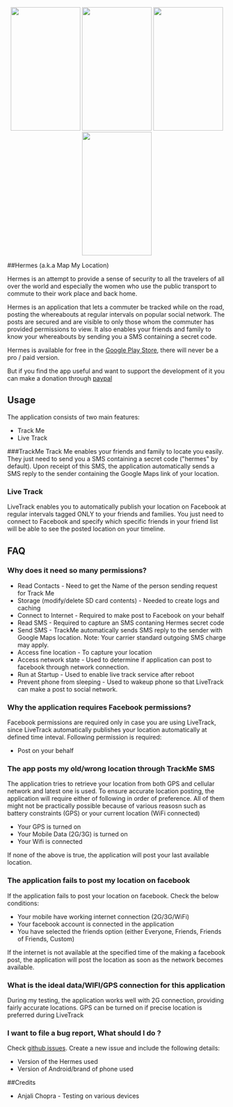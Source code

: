 <div style=";text-align:center">
<a  href="https://raw.github.com/madhur/MapMyLocation/gh-pages/screenshots/apphermes1.png" title="Hermes"><img  src='https://raw.github.com/madhur/MapMyLocation/gh-pages/screenshots/apphermes1.png' style="height:284px; width:160px" /></a>
<a  href="https://raw.github.com/madhur/MapMyLocation/gh-pages/screenshots/apphermes2.png" title="Hermes"><img  src='https://raw.github.com/madhur/MapMyLocation/gh-pages/screenshots/apphermes2.png' style="height:284px; width:160px" /></a>
<a  href="https://raw.github.com/madhur/MapMyLocation/gh-pages/screenshots/apphermes3.png" title="Hermes"><img  src='https://raw.github.com/madhur/MapMyLocation/gh-pages/screenshots/apphermes3.png' style="height:284px; width:160px" /></a>
<a  href="https://raw.github.com/madhur/MapMyLocation/gh-pages/screenshots/apphermes4.png" title="Hermes"><img  src='https://raw.github.com/madhur/MapMyLocation/gh-pages/screenshots/apphermes4.png' style="height:284px; width:160px" /></a>
</div>  


##Hermes (a.k.a Map My Location)

Hermes is an attempt to provide a sense of security to all the travelers of all over the world and especially the women who use the public transport to commute to their work place and back home.

Hermes is an application that lets a commuter be tracked while on the road, posting the whereabouts at regular intervals on popular social network. The posts are secured and are visible to only those whom the commuter has provided permissions to view. It also enables your friends and family to know your whereabouts by sending you a SMS containing a secret code.

Hermes is available for free in the [Google Play Store](https://play.google.com/store/apps/details?id=in.co.madhur.mapmylocation), there will never be a pro / paid version.

But if you find the app useful and want to support the development of it you can make a donation through [paypal](http://www.madhur.co.in/donate/)

## <a name="usage">Usage</a>

The application consists of two main features:
* Track Me
* Live Track

###TrackMe
Track Me enables your friends and family to locate you easily. They just need to send you a SMS containing a secret code ("hermes" by default). Upon receipt of this SMS, the application automatically sends a SMS reply to the sender containing the Google Maps link of your location.

### Live Track
LiveTrack enables you to automatically publish your location on Facebook at regular intervals tagged ONLY to your friends and families. You just need to connect to Facebook and specify which specific 
friends in your friend list will be able to see the posted location on your timeline.

## <a name="faq">FAQ</a>


### Why does it need so many permissions?

* Read Contacts - Need to get the Name of the person sending request for Track Me
* Storage (modify/delete SD card contents) - Needed to create logs and caching
* Connect to Internet - Required to make post to Facebook on your behalf
* Read SMS - Required to capture an SMS contaning Hermes secret code
* Send SMS - TrackMe automatically sends SMS reply to the sender with Google Maps location. Note: Your carrier standard outgoing SMS charge may apply.
* Access fine location - To capture your location
* Access network state - Used to determine if application can post to facebook through network connection.
* Run at Startup - Used to enable live track service after reboot
* Prevent phone from sleeping - Used to wakeup phone so that LiveTrack can make a post to social network.


### Why the application requires Facebook permissions?

Facebook permissions are required only in case you are using LiveTrack, since LiveTrack automatically publishes your location automatically at defined time inteval. Following permission is required:

* Post on your behalf

### The app posts my old/wrong location through TrackMe SMS

The application tries to retrieve your location from both GPS and cellular network and latest one is used. To ensure accurate location posting, the application will require either of following in order of preference. All of them might not be practically possible because of various reasosn such as battery constraints (GPS) or your current location (WiFi connected)

* Your GPS is turned on
* Your Mobile Data (2G/3G) is turned on
* Your Wifi is connected

If none of the above is true, the application will post your last available location.

### The application fails to post my location on facebook

If the application fails to post your location on facebook. Check the below conditions:

* Your mobile have working internet connection (2G/3G/WiFi)
* Your facebook account is connected in the application
* You have selected the friends option (either Everyone, Friends, Friends of Friends, Custom)

If the internet is not available at the specified time of the making a facebook post, the application will post the location as soon as the network becomes available.

### What is the ideal data/WIFI/GPS connection for this application

During my testing, the application works well with 2G connection, providing fairly accurate locations.
GPS can be turned on if precise location is preferred during LiveTrack

### I want to file a bug report, What should I do ?

Check [github issues](https://github.com/madhur/MapMyLocation/issues?state=open). Create a new issue and include the following details:

* Version of the Hermes used
* Version of Android/brand of phone used

##<a name="credits">Credits</a>

  * Anjali Chopra - Testing on various devices
  
  
